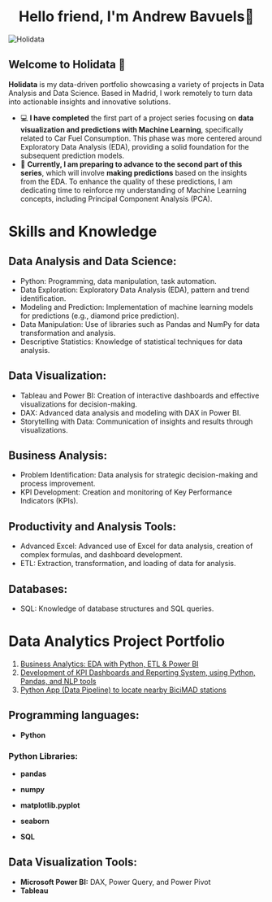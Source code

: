 <div align="center">
<h1 align="center">Hello friend, I'm Andrew Bavuels👋</h1>
</div>

![Holidata](https://github.com/user-attachments/assets/32fe8d55-a720-497c-8aba-3ee94c6482d8)

## Welcome to Holidata 🚀

**Holidata** is my data-driven portfolio showcasing a variety of projects in Data Analysis and Data Science. Based in Madrid, I work remotely to turn data into actionable insights and innovative solutions.

- 💻 **I have completed** the first part of a project series focusing on **data visualization and predictions with Machine Learning**, specifically related to Car Fuel Consumption. This phase was more centered around Exploratory Data Analysis (EDA), providing a solid foundation for the subsequent prediction models.
- 🔄 **Currently, I am preparing to advance to the second part of this series**, which will involve **making predictions** based on the insights from the EDA. To enhance the quality of these predictions, I am dedicating time to reinforce my understanding of Machine Learning concepts, including Principal Component Analysis (PCA).

# Skills and Knowledge

## Data Analysis and Data Science:

- Python: Programming, data manipulation, task automation.
- Data Exploration: Exploratory Data Analysis (EDA), pattern and trend identification.
- Modeling and Prediction: Implementation of machine learning models for predictions (e.g., diamond price prediction).
- Data Manipulation: Use of libraries such as Pandas and NumPy for data transformation and analysis.
- Descriptive Statistics: Knowledge of statistical techniques for data analysis.

## Data Visualization:

- Tableau and Power BI: Creation of interactive dashboards and effective visualizations for decision-making.
- DAX: Advanced data analysis and modeling with DAX in Power BI.
- Storytelling with Data: Communication of insights and results through visualizations.

## Business Analysis:

- Problem Identification: Data analysis for strategic decision-making and process improvement.
- KPI Development: Creation and monitoring of Key Performance Indicators (KPIs).

## Productivity and Analysis Tools:

- Advanced Excel: Advanced use of Excel for data analysis, creation of complex formulas, and dashboard development.
- ETL: Extraction, transformation, and loading of data for analysis.

## Databases:

- SQL: Knowledge of database structures and SQL queries.

# Data Analytics Project Portfolio

1. [Business Analytics: EDA with Python, ETL & Power BI](https://github.com/AndrewBavuels/Sales-and-Business-Report-with-Microsoft-Power-BI)
2. [Development of KPI Dashboards and Reporting System, using Python, Pandas, and NLP tools](https://github.com/AndrewBavuels/Sentiment-Analysis-for-Customer-Experience-Reporting)
3. [Python App (Data Pipeline) to locate nearby BiciMAD stations](https://github.com/AndrewBavuels/MAD-Bicycles-through-Data-Pipelines)

## Programming languages:
- **Python**

### Python Libraries:
  - **pandas**
  - **numpy**
  - **matplotlib.pyplot**
  - **seaborn**

- **SQL**

## Data Visualization Tools:
- **Microsoft Power BI:** DAX, Power Query, and Power Pivot
- **Tableau**

<!--
**AndrewBavuels/AndrewBavuels** is a ✨ _special_ ✨ repository because its `README.md` (this file) appears on your GitHub profile.

Here are some ideas to get you started:

- 🔭 I’m currently working on ...
- 🌱 I’m currently learning ...
- 👯 I’m looking to collaborate on ...
- 🤔 I’m looking for help with ...
- 💬 Ask me about ...
- 📫 How to reach me: ...
- 😄 Pronouns: ...
- ⚡ Fun fact: ...
-->
